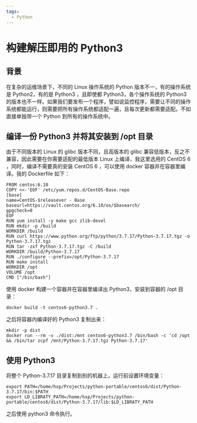```yaml
---
tags:
  - Python
---
```


# 构建解压即用的 Python3

## 背景

在复杂的运维场景下，不同的 Linux 操作系统的 Python 版本不一，有的操作系统是 Python2，有的是 Python3 ，且即使都 Python3，各个操作系统的 Python3 的版本也不一样。如果我们要发布一个程序，譬如说监控程序，需要让不同的操作系统都能运行，则需要把所有操作系统都适配一遍，且每次更新都需要适配。不如直接单独带一个 Python 到所有的操作系统中。

## 编译一份 Python3 并将其安装到 /opt 目录

由于不同版本的 Linux 的 glibc 版本不同，且高版本的 glibc 兼容低版本，反之不兼容，因此需要在你需要适配的最低版本 Linux 上编译，我这里选用的 CentOS 6 ，同时，编译不需要真的安装 CentOS 6 ，可以使用 docker 容器并在容器里编译。我的 Dockerfile 如下：

```
FROM centos:6.10
COPY <<-'EOF' /etc/yum.repos.d/CentOS-Base.repo
[base]
name=CentOS-$releasever - Base
baseurl=https://vault.centos.org/6.10/os/$basearch/
gpgcheck=0
EOF
RUN yum install -y make gcc zlib-devel
RUN mkdir -p /build
WORKDIR /build
RUN curl https://www.python.org/ftp/python/3.7.17/Python-3.7.17.tgz -o Python-3.7.17.tgz
RUN tar -zxf Python-3.7.17.tgz -C /build
WORKDIR /build/Python-3.7.17
RUN ./configure --prefix=/opt/Python-3.7.17
RUN make install
WORKDIR /opt
VOLUME /opt
CMD ["/bin/bash"]
```

使用 docker 构建一个容器并在容器里编译出 Python3，安装到容器的 /opt 目录：

```
docker build -t centos6-python3.7 .
```

之后将容器内编译好的 Python3 复制出来：

```
mkdir -p dist
docker run --rm -v ./dist:/mnt centos6-python3.7 /bin/bash -c 'cd /opt && /bin/tar zcpf /mnt/Python-3.7.17.tgz Python-3.7.17'
```

## 使用 Python3

将整个 Python-3.7.17 目录复制到别的机器上，运行前设置环境变量：

```
export PATH=/home/hxp/Projects/python-portable/centos6/dist/Python-3.7.17/bin:$PATH
export LD_LIBRATY_PATH=/home/hxp/Projects/python-portable/centos6/dist/Python-3.7.17/lib:$LD_LIBRATY_PATH
```

之后使用 python3 命令执行。
